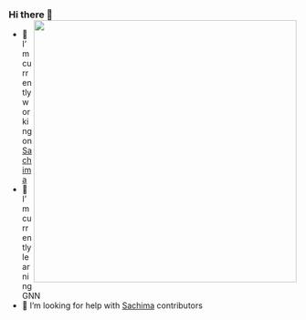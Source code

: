 ### Hi there 👋<img align='right' src="https://github-readme-stats.vercel.app/api?username=nocmk2&count_private=true&show_icons=true&include_all_commits=true&hide_rank=true&hide_title=true" width=460>

<!--
**nocmk2/nocmk2** is a ✨ _special_ ✨ repository because its `README.md` (this file) appears on your GitHub profile.
-->


- 🔭 I’m currently working on [Sachima](https://github.com/DessertsLab/Sachima)
- 🌱 I’m currently learning GNN
- 🤔 I’m looking for help with [Sachima](https://github.com/DessertsLab/Sachima) contributors 


